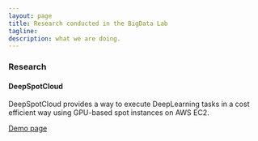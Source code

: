 ```yaml
---
layout: page
title: Research conducted in the BigData Lab
tagline:  
description: what we are doing.
---
```

### Research

#### DeepSpotCloud
DeepSpotCloud provides a way to execute DeepLearning tasks in a cost efficient way using GPU-based spot instances on AWS EC2.

[Demo page](/research/deep-spot-cloud/) 
